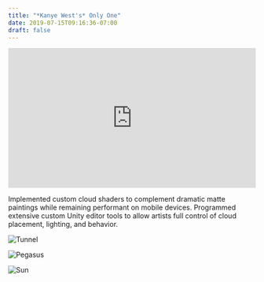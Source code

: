 ```yaml
---
title: "*Kanye West's* Only One"
date: 2019-07-15T09:16:36-07:00
draft: false
---
```

<div style="padding:56.25% 0 0 0;position:relative;"><iframe src="https://player.vimeo.com/video/170390474?color=e3c1d7&title=0&byline=0&portrait=0" style="position:absolute;top:0;left:0;width:100%;height:100%;" frameborder="0" allow="autoplay; fullscreen" allowfullscreen></iframe></div><script src="https://player.vimeo.com/api/player.js"></script>

Implemented custom cloud shaders to complement dramatic matte paintings while remaining performant on mobile devices. Programmed extensive custom Unity editor tools to allow artists full control of cloud placement, lighting, and behavior.

![Tunnel](../../images/only-one/tunnel.jpg)

![Pegasus](../../images/only-one/pegasus.jpg)

![Sun](../../images/only-one/sun.jpg)